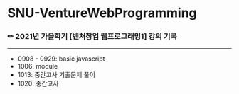 # SNU-VentureWebProgramming
### ✏ 2021년 가을학기 [벤처창업 웹프로그래밍1] 강의 기록
------------------
- 0908 - 0929: basic javascript
- 1006: module
- 1013: 중간고사 기출문제 풀이
- 1020: 중간고사
